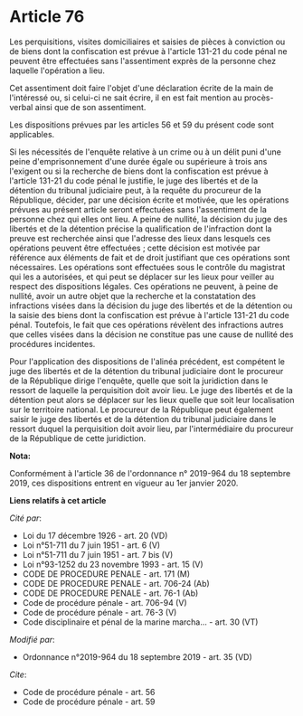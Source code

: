 # Article 76

Les perquisitions, visites domiciliaires et saisies de pièces à conviction ou de biens dont la confiscation est prévue à
l'article 131-21 du code pénal ne peuvent être effectuées sans l'assentiment exprès de la personne chez laquelle l'opération
a lieu. 

Cet assentiment doit faire l'objet d'une déclaration écrite de la main de l'intéressé ou, si celui-ci ne sait écrire, il en
est fait mention au procès-verbal ainsi que de son assentiment. 

Les dispositions prévues par les articles 56 et 59 du présent code sont applicables. 

Si les nécessités de l'enquête relative à un crime ou à un délit puni d'une peine d'emprisonnement d'une durée égale ou
supérieure à trois ans l'exigent ou si la recherche de biens dont la confiscation est prévue à l'article 131-21 du code pénal
le justifie, le juge des libertés et de la détention du   tribunal judiciaire peut, à la requête du procureur de la
République, décider, par une décision écrite et motivée, que les opérations prévues au présent article seront effectuées sans
l'assentiment de la personne chez qui elles ont lieu. A peine de nullité, la décision du juge des libertés et de la détention
précise la qualification de l'infraction dont la preuve est recherchée ainsi que l'adresse des lieux dans lesquels ces
opérations peuvent être effectuées ; cette décision est motivée par référence aux éléments de fait et de droit justifiant que
ces opérations sont nécessaires. Les opérations sont effectuées sous le contrôle du magistrat qui les a autorisées, et qui
peut se déplacer sur les lieux pour veiller au respect des dispositions légales. Ces opérations ne peuvent, à peine de
nullité, avoir un autre objet que la recherche et la constatation des infractions visées dans la décision du juge des
libertés et de la détention ou la saisie des biens dont la confiscation est prévue à l'article 131-21 du code pénal.
Toutefois, le fait que ces opérations révèlent des infractions autres que celles visées dans la décision ne constitue pas une
cause de nullité des procédures incidentes. 

Pour l'application des dispositions de l'alinéa précédent, est compétent le juge des libertés et de la détention du
tribunal judiciaire dont le procureur de la République dirige l'enquête, quelle que soit la juridiction dans le ressort de
laquelle la perquisition doit avoir lieu. Le juge des libertés et de la détention peut alors se déplacer sur les lieux quelle
que soit leur localisation sur le territoire national. Le procureur de la République peut également saisir le juge des
libertés et de la détention du   tribunal judiciaire dans le ressort duquel la perquisition doit avoir lieu, par
l'intermédiaire du procureur de la République de cette juridiction.

**Nota:**

Conformément à l'article 36 de l'ordonnance n° 2019-964 du 18 septembre 2019, ces dispositions entrent en vigueur au 1er
janvier 2020.

**Liens relatifs à cet article**

_Cité par_:

  - Loi du 17 décembre 1926 - art. 20 (VD)
  - Loi n°51-711 du 7 juin 1951 - art. 6 (V)
  - Loi n°51-711 du 7 juin 1951 - art. 7 bis (V)
  - Loi n°93-1252 du 23 novembre 1993 - art. 15 (V)
  - CODE DE PROCEDURE PENALE - art. 171 (M)
  - CODE DE PROCEDURE PENALE - art. 706-24 (Ab)
  - CODE DE PROCEDURE PENALE - art. 76-1 (Ab)
  - Code de procédure pénale - art. 706-94 (V)
  - Code de procédure pénale - art. 76-3 (V)
  - Code disciplinaire et pénal de la marine marcha... - art. 30 (VT)

_Modifié par_:

  - Ordonnance n°2019-964 du 18 septembre 2019 - art. 35 (VD)

_Cite_:

  - Code de procédure pénale - art. 56
  - Code de procédure pénale - art. 59
